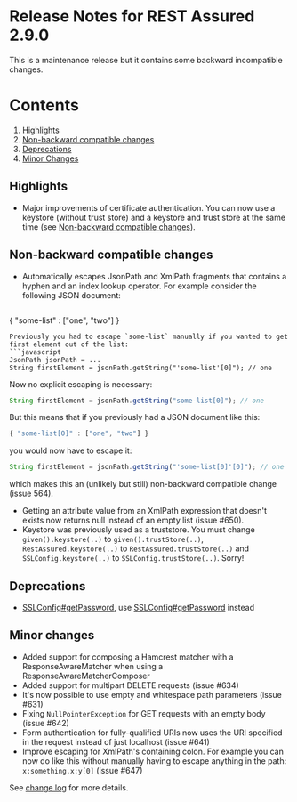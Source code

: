 # Release Notes for REST Assured 2.9.0 #

This is a maintenance release but it contains some backward incompatible changes.

# Contents
1. [Highlights](#highlights)
1. [Non-backward compatible changes](#non-backward-compatible-changes)
1. [Deprecations](#deprecations)
1. [Minor Changes](#minor-changes)

## Highlights
* Major improvements of certificate authentication. You can now use a keystore (without trust store) and a keystore and trust store at the same time (see [Non-backward compatible changes](#non-backward-compatible-changes)).

## Non-backward compatible changes ##
* Automatically escapes JsonPath and XmlPath fragments that contains a hyphen and an index lookup operator. For example consider the following JSON document:
  ```javascript
 { "some-list" : ["one", "two"] }
  ```
  Previously you had to escape `some-list` manually if you wanted to get first element out of the list:
  ```javascript
  JsonPath jsonPath = ...
  String firstElement = jsonPath.getString("'some-list'[0]"); // one
  ```
  Now no explicit escaping is necessary:

  ```javascript
  String firstElement = jsonPath.getString("some-list[0]"); // one
  ```
  But this means that if you previously had a JSON document like this:
  ```javascript
  { "some-list[0]" : ["one", "two"] }
  ```
  you would now have to escape it:
  
  ```javascript
  String firstElement = jsonPath.getString("'some-list[0]'[0]"); // one
  ```
  which makes this an (unlikely but still) non-backward compatible change (issue 564).
* Getting an attribute value from an XmlPath expression that doesn't exists now returns null instead of an empty list (issue #650).
* Keystore was previously used as a truststore. You must change `given().keystore(..)` to `given().trustStore(..)`, `RestAssured.keystore(..)` to `RestAssured.trustStore(..)` and `SSLConfig.keystore(..)` to `SSLConfig.trustStore(..)`. Sorry!

## Deprecations
* [SSLConfig#getPassword](http://static.javadoc.io/com.jayway.restassured/rest-assured/2.9.0/com/jayway/restassured/config/SSLConfig.html#getPassword--), use 
[SSLConfig#getPassword](http://static.javadoc.io/com.jayway.restassured/rest-assured/2.9.0/com/jayway/restassured/config/SSLConfig.html#getKeyStorePassword--) instead 

## Minor changes ##
* Added support for composing a Hamcrest matcher with a ResponseAwareMatcher when using a ResponseAwareMatcherComposer
* Added support for multipart DELETE requests (issue #634)
* It's now possible to use empty and whitespace path parameters (issue #631)
* Fixing `NullPointerException` for GET requests with an empty body (issue #642)
* Form authentication for fully-qualified URIs now uses the URI specified in the request instead of just localhost (issue #641)
* Improve escaping for XmlPath's containing colon. For example you can now do like this without manually having to escape anything in the path: `x:something.x:y[0]` (issue #647)

See [change log](http://github.com/jayway/rest-assured/raw/master/changelog.txt) for more details.